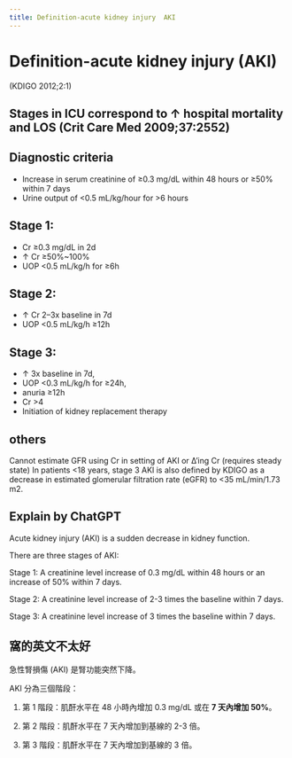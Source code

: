 ```yaml
---
title: Definition-acute kidney injury  AKI
---
```


# Definition-acute kidney injury (AKI)

(KDIGO 2012;2:1)

## Stages in ICU correspond to ↑ hospital mortality and LOS (Crit Care Med 2009;37:2552)

## Diagnostic criteria
* Increase in serum creatinine of ≥0.3 mg/dL within 48 hours or ≥50% within 7 days
* Urine output of <0.5 mL/kg/hour for >6 hours

## Stage 1:
* Cr ≥0.3 mg/dL in 2d
* ↑ Cr ≥50%~100%
* UOP <0.5 mL/kg/h for ≥6h

## Stage 2:
* ↑ Cr 2–3x baseline in 7d
* UOP <0.5 mL/kg/h ≥12h

## Stage 3:
* ↑ 3x baseline in 7d,
* UOP <0.3 mL/kg/h for ≥24h,
* anuria ≥12h
* Cr >4
* Initiation of kidney replacement therapy

## others
Cannot estimate GFR using Cr in setting of AKI or ∆’ing Cr (requires steady state)
In patients <18 years, stage 3 AKI is also defined by KDIGO as a decrease in estimated glomerular filtration rate (eGFR) to <35 mL/min/1.73 m2.


## Explain by ChatGPT


Acute kidney injury (AKI) is a sudden decrease in kidney function.

There are three stages of AKI:

Stage 1: A creatinine level increase of 0.3 mg/dL within 48 hours or an increase of 50% within 7 days.

Stage 2: A creatinine level increase of 2-3 times the baseline within 7 days.

Stage 3: A creatinine level increase of 3 times the baseline within 7 days.

## 窩的英文不太好

急性腎損傷 (AKI) 是腎功能突然下降。

AKI 分為三個階段：

1. 第 1 階段：肌酐水平在 48 小時內增加 0.3 mg/dL 或在 **7 天內增加 50%**。

2. 第 2 階段：肌酐水平在 7 天內增加到基線的 2-3 倍。

3. 第 3 階段：肌酐水平在 7 天內增加到基線的 3 倍。
